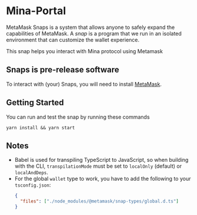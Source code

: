 # Mina-Portal

MetaMask Snaps is a system that allows anyone to safely expand the capabilities of MetaMask. A _snap_ is a program that we run in an isolated environment that can customize the wallet experience.

This snap helps you interact with Mina protocol using Metamask

## Snaps is pre-release software

To interact with (your) Snaps, you will need to install [MetaMask](https://metamask.io/).

## Getting Started
You can run and test the snap by running these commands
```shell
yarn install && yarn start
```

## Notes

- Babel is used for transpiling TypeScript to JavaScript, so when building with the CLI,
  `transpilationMode` must be set to `localOnly` (default) or `localAndDeps`.
- For the global `wallet` type to work, you have to add the following to your `tsconfig.json`:
  ```json
  {
    "files": ["./node_modules/@metamask/snap-types/global.d.ts"]
  }
  ```
